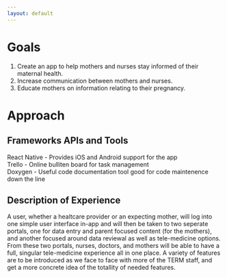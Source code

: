```yaml
---
layout: default
---
```


# Goals
1. Create an app to help mothers and nurses stay informed of their maternal health.
2. Increase communication between mothers and nurses.
3. Educate mothers on information relating to their pregnancy.

# Approach

## Frameworks APIs and Tools

  React Native - Provides iOS and Android support for the app<br />
  Trello - Online bulliten board for task management<br />
  Doxygen - Useful code documentation tool good for code maintenence down the line<br />

## Description of Experience

  A user, whether a healtcare provider or an expecting mother, will log into one simple user interface 
  in-app and will then be taken to two seperate portals, one for data entry and parent 
  focused content (for the mothers), and another focused around data reviewal as well as 
  tele-medicine options. From these two portals, nurses, doctors, and mothers will be able to have 
  a full, singular tele-medicine experience all in one place. A variety of features are to be introduced 
  as we face to face with more of the TERM staff, and get a more concrete idea of the totallity of
  needed features.


